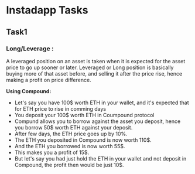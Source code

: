# Instadapp Tasks

## Task1
### Long/Leverage :

A leveraged position on an asset is taken when it is expected for the asset price to go up sooner or later. Leveraged or Long position is basically buying more of that asset before, and selling it after the price rise, hence making a profit on price difference. 

**Using Compound:**

- Let's say you have 100$ worth ETH in your wallet, and it's expected that for ETH price to rise in comming days
- You deposit your 100$ worth ETH in Coumpound protocol
- Compund allows you to borrow against the asset you deposit, hence you borrow 50$ worth ETH against your deposit.
- After few days, the ETH price goes up by 10%.
- The ETH you deposited in Compound is now worth 110$.
- And the ETH you borrowed is now worth 55$.
- This makes you a profit of 15$.
- But let's say you had just hold the ETH in your wallet and not deposit in Compound, the profit then would be just 10$.